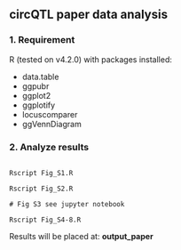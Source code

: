 ## circQTL paper data analysis

### 1. Requirement

R (tested on v4.2.0) with packages installed:
- data.table
- ggpubr
- ggplot2
- ggplotify
- locuscomparer
- ggVennDiagram

### 2. Analyze results

```shell

Rscript Fig_S1.R

Rscript Fig_S2.R

# Fig S3 see jupyter notebook

Rscript Fig_S4-8.R

```

Results will be placed at: **output_paper**